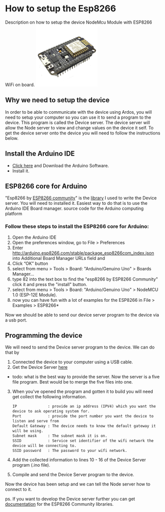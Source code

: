 # How to setup the Esp8266
Description on how to setup the device NodeMcu Module with ESP8266 WiFi on board.
<img src="/docs/images/esp8266.png" width="200" alt="The esp8266 module">

## Why we need to setup the device
In order to be able to communicate with the device using Ardos, you will need to setup your computer so you can use it to send a program to the device.  This program is called the Device server.  The device server will allow the Node server to view and change values on the device it self.  To get the device server onto the device you will need to follow the instructions below.  


## Install the Arduino IDE
- [Click here](https://www.arduino.cc/en/Main/Software)  and Download the Arduino Software.
- Install it.

## ESP8266 core for Arduino

"Esp8266 by [ESP8266 community](https://github.com/esp8266)" is the [library](https://github.com/esp8266/Arduino/tree/633e48f3aec5f1c3c11d4498fc90d378d49e6e9f/libraries/ESP8266WiFi/src) I used to write the Device server.  You will need to installed it.  Easiest way to do that is to use the Arduino IDE Board manager.
source code for the Arduino computing platform

### Follow these steps to install the ESP8266 core for Arduino:
 1. Open the Arduino IDE
 2. Open the preferences window, go to File > Preferences
 3. Enter http://arduino.esp8266.com/stable/package_esp8266com_index.json into Additional Board Manager URLs field and
 4. Click “OK” button
 5. select from menu > Tools > Board: "Arduino/Genuino Uno" > Boards Manager...
 6. type 82 into the text box to find the "esp8266 by ESP8266 Community" click it and press the "install" button.
 7. select from menu > Tools > Board: "Arduino/Genuino Uno" > NodeMCU 1.0 (ESP-12E Module).
 8. now you can have fun with a lot of examples for the ESP8266 in File > Examples > ESP8266*

Now we should be able to send our device server program to the device via a usb port. 

## Programming the device
We will need to send the Device server program to the device.  We can do that by
 1. Connected the device to your computer using a USB cable.  
 2. Get the Device Server [here](https://github.com/guttih/ardos/tree/master/hardware/Ardos_NodeMcu_ESP8266_WiFi_Server)
   - todo: what is the best way to provide the server.  Now the server is a five file program.  Best would be to merge the five files into one. 
 3. When you've opened the program and gotten it to build you will need get collect the following information. 

        IP              : provide an ip address (IPV4) which you want the device to ask operating system for.
        Port            : provide the port number you want the device to listen and serve from
        Default Gateway : The device needs to know the default gateway it will be using.
        Subnet mask     : The subnet mask it is on.
        SSID            : Service set identifier of the wifi network the device will be connecting to.
        SSID password   : The password to your wifi network. 
  4. Add the collected information to lines 10 - 16 of the Device Server program (.ino file).
  5. Compile and send the Device Server program to the device.
  
  Now the device has been setup and we can tell the Node server how to connect to it.


ps.
If you want to develop the Device server further you can get [documentation](http://esp8266.github.io/Arduino/versions/2.2.0/doc/libraries.html) for the ESP8266 Community libraries. 

